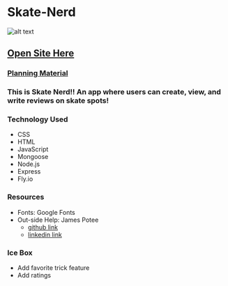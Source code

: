 # Skate-Nerd
![alt text](https://user-images.githubusercontent.com/118700235/213603943-3c178b94-ccd3-4ccd-942d-89338ded6b29.jpeg)
## [Open Site Here](https://skate-nerd.fly.dev/)

### [Planning Material](https://trello.com/b/P08W4Hly/skate-nerd)

### This is Skate Nerd!! An app where users can create, view, and write reviews on skate spots!

### Technology Used
  * CSS
  * HTML
  * JavaScript
  * Mongoose
  * Node.js
  * Express
  * Fly.io

### Resources
* Fonts: Google Fonts
* Out-side Help: James Potee
  * [github link](https://github.com/jmsgnnr)
  * [linkedin link]()

### Ice Box
* Add favorite trick feature
* Add ratings
